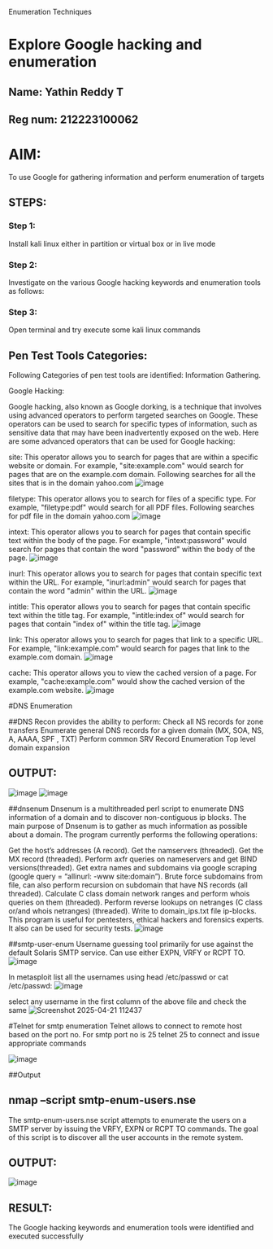 
Enumeration Techniques

# Explore Google hacking and enumeration 
## Name: Yathin Reddy T
## Reg num: 212223100062
# AIM:

To use Google for gathering information and perform enumeration of targets

## STEPS:

### Step 1:

Install kali linux either in partition or virtual box or in live mode

### Step 2:

Investigate on the various Google hacking keywords and enumeration tools as follows:


### Step 3:
Open terminal and try execute some kali linux commands

## Pen Test Tools Categories:  

Following Categories of pen test tools are identified:
Information Gathering.

Google Hacking:

Google hacking, also known as Google dorking, is a technique that involves using advanced operators to perform targeted searches on Google. These operators can be used to search for specific types of information, such as sensitive data that may have been inadvertently exposed on the web. Here are some advanced operators that can be used for Google hacking:

site: This operator allows you to search for pages that are within a specific website or domain. For example, "site:example.com" would search for pages that are on the example.com domain.
Following searches for all the sites that is in the domain yahoo.com
![image](https://github.com/user-attachments/assets/7814b78d-49a6-4345-92eb-2b7325f9c1dc)


filetype: This operator allows you to search for files of a specific type. For example, "filetype:pdf" would search for all PDF files.
Following searches for pdf file in the domain yahoo.com
![image](https://github.com/user-attachments/assets/a276231b-4320-4214-a4fa-5ddd928854fa)




intext: This operator allows you to search for pages that contain specific text within the body of the page. For example, "intext:password" would search for pages that contain the word "password" within the body of the page.
![image](https://github.com/user-attachments/assets/5281302f-0ec0-4f36-a570-e0234ee314f1)


inurl: This operator allows you to search for pages that contain specific text within the URL. For example, "inurl:admin" would search for pages that contain the word "admin" within the URL.
![image](https://github.com/user-attachments/assets/c0f6dce4-56d3-4361-b334-478ee82349c1)


intitle: This operator allows you to search for pages that contain specific text within the title tag. For example, "intitle:index of" would search for pages that contain "index of" within the title tag.
![image](https://github.com/user-attachments/assets/578e220d-b3bf-4a6a-8d19-bbf8be2541b9)


link: This operator allows you to search for pages that link to a specific URL. For example, "link:example.com" would search for pages that link to the example.com domain.
![image](https://github.com/user-attachments/assets/4dae0484-e009-44f1-8200-f519d277a249)


cache: This operator allows you to view the cached version of a page. For example, "cache:example.com" would show the cached version of the example.com website.
![image](https://github.com/user-attachments/assets/36a61382-8611-4b1f-9bf0-a1b433f02aaa)

 
#DNS Enumeration


##DNS Recon
provides the ability to perform:
Check all NS records for zone transfers
Enumerate general DNS records for a given domain (MX, SOA, NS, A, AAAA, SPF , TXT)
Perform common SRV Record Enumeration
Top level domain expansion
## OUTPUT:
![image](https://github.com/user-attachments/assets/3ad7e1d5-a40d-49cb-b4f1-f67a36212bcd)
![image](https://github.com/user-attachments/assets/e3a58724-651a-4beb-a254-a740546d71ac)









##dnsenum
Dnsenum is a multithreaded perl script to enumerate DNS information of a domain and to discover non-contiguous ip blocks. The main purpose of Dnsenum is to gather as much information as possible about a domain. The program currently performs the following operations:

Get the host’s addresses (A record).
Get the namservers (threaded).
Get the MX record (threaded).
Perform axfr queries on nameservers and get BIND versions(threaded).
Get extra names and subdomains via google scraping (google query = “allinurl: -www site:domain”).
Brute force subdomains from file, can also perform recursion on subdomain that have NS records (all threaded).
Calculate C class domain network ranges and perform whois queries on them (threaded).
Perform reverse lookups on netranges (C class or/and whois netranges) (threaded).
Write to domain_ips.txt file ip-blocks.
This program is useful for pentesters, ethical hackers and forensics experts. It also can be used for security tests.
![image](https://github.com/user-attachments/assets/0feedc0f-8323-4bbf-80bf-a14840278191)


##smtp-user-enum
Username guessing tool primarily for use against the default Solaris SMTP service. Can use either EXPN, VRFY or RCPT TO.
![image](https://github.com/user-attachments/assets/38dedc49-4a20-42b5-b1a9-1ca7572c687d)


In metasploit list all the usernames using head /etc/passwd or cat /etc/passwd:
![image](https://github.com/user-attachments/assets/5a825064-6565-480f-b305-0fe3b7df8849)



select any username in the first column of the above file and check the same
![Screenshot 2025-04-21 112437](https://github.com/user-attachments/assets/bb619a68-23cd-4e0c-bbef-47fdfc360171)


#Telnet for smtp enumeration
Telnet allows to connect to remote host based on the port no. For smtp port no is 25
telnet <host address> 25 to connect
and issue appropriate commands

 ![image](https://github.com/user-attachments/assets/2a6ed999-b5c4-4f33-8974-db2f7740dc75)

 ##Output
  
  

## nmap –script smtp-enum-users.nse <hostname>

The smtp-enum-users.nse script attempts to enumerate the users on a SMTP server by issuing the VRFY, EXPN or RCPT TO commands. The goal of this script is to discover all the user accounts in the remote system.


## OUTPUT:

![image](https://github.com/user-attachments/assets/8021c4a3-f338-4f14-92a9-043272b17c02)


## RESULT:
The Google hacking keywords and enumeration tools were identified and executed successfully

